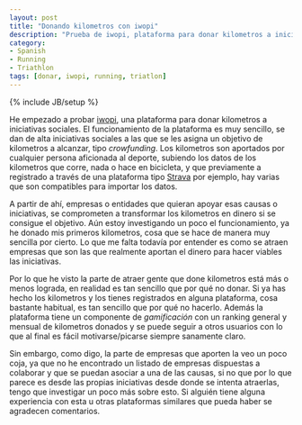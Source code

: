 ```yaml
---
layout: post
title: "Donando kilometros con iwopi"
description: "Prueba de iwopi, plataforma para donar kilometros a iniciativas sociales"
category: 
- Spanish
- Running
- Triathlon
tags: [donar, iwopi, running, triatlon]
---
```

{% include JB/setup %}

He empezado a probar [iwopi](http://iwopi.org), una plataforma para donar kilometros a iniciativas sociales. El funcionamiento de la plataforma es muy sencillo, se dan de alta iniciativas sociales a las que se les asigna un objetivo de kilometros a alcanzar, tipo *crowfunding*. Los kilometros son aportados por cualquier persona aficionada al deporte, subiendo los datos de los kilometros que corre, nada o hace en bicicleta, y que previamente a registrado a través de una plataforma tipo [Strava](https://www.strava.com/athletes/11781864/badge) por ejemplo, hay varias que son compatibles para importar los datos.

A partir de ahí, empresas o entidades que quieran apoyar esas causas o iniciativas, se comprometen a transformar los kilometros en dinero si se consigue el objetivo. Aún estoy investigando un poco el funcionamiento, ya he donado mis primeros kilometros, cosa que se hace de manera muy sencilla por cierto. Lo que me falta todavía por entender es como se atraen empresas que son las que realmente aportan el dinero para hacer viables las iniciativas.

Por lo que he visto la parte de atraer gente que done kilometros está más o menos lograda, en realidad es tan sencillo que por qué no donar. Si ya has hecho los kilometros y los tienes registrados en alguna plataforma, cosa bastante habitual, es tan sencillo que por qué no hacerlo. Además la plataforma tiene un componente de *gamificación* con un ranking general y mensual de kilometros donados y se puede seguir a otros usuarios con lo que al final es fácil motivarse/picarse siempre sanamente claro.

Sin embargo, como digo, la parte de empresas que aporten la veo un poco coja, ya que no he encontrado un listado de empresas dispuestas a colaborar y que se puedan asociar a una de las causas, si no que por lo que parece es desde las propias iniciativas desde donde se intenta atraerlas, tengo que investigar un poco más sobre esto. Si alguién tiene alguna experiencia con esta u otras plataformas similares que pueda haber se agradecen comentarios.